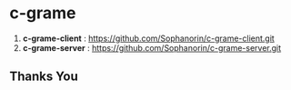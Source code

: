 # c-grame

1. **c-grame-client** : https://github.com/Sophanorin/c-grame-client.git
2. **c-grame-server** : https://github.com/Sophanorin/c-grame-server.git

## **Thanks You**
